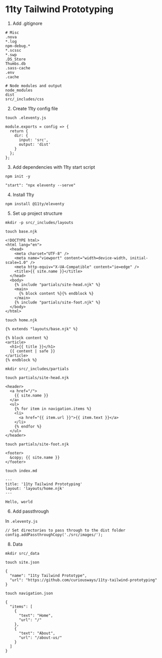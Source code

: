 # 11ty Tailwind Prototyping

1. Add .gitignore

```
# Misc
.nova
*.log
npm-debug.*
*.scssc
*.swp
.DS_Store
Thumbs.db
.sass-cache
.env
.cache

# Node modules and output
node_modules
dist
src/_includes/css
```

2. Create 11ty config file

`touch .eleventy.js`

```
module.exports = config => {
  return {
    dir: {
      input: 'src',
      output: 'dist'
    }
  };
};
```
3. Add dependencies with 11ty start script

`npm init -y`

`"start": "npx eleventy --serve"`

4. Install 11ty

`npm install @11ty/eleventy`

5. Set up project structure

`mkdir -p src/_includes/layouts`

`touch base.njk`

```
<!DOCTYPE html>
<html lang="en">
  <head>
    <meta charset="UTF-8" />
    <meta name="viewport" content="width=device-width, initial-scale=1.0" />
    <meta http-equiv="X-UA-Compatible" content="ie=edge" />
    <title>{{ site.name }}</title>
  </head>
  <body>
    {% include "partials/site-head.njk" %}
    <main>
      {% block content %}{% endblock %}
    </main>
    {% include "partials/site-foot.njk" %}
  </body>
</html>
```

`touch home.njk`

```
{% extends "layouts/base.njk" %} 

{% block content %}
<article>
  <h1>{{ title }}</h1>
  {{ content | safe }}
</article>
{% endblock %}
```

`mkdir src/_includes/partials`

`touch partials/site-head.njk`

```
<header>
  <a href="/">
    {{ site.name }}
  </a>
  <ul>
    {% for item in navigation.items %}
    <li>
      <a href="{{ item.url }}">{{ item.text }}</a>
    </li>
    {% endfor %}
  </ul>
</header>
```

`touch partials/site-foot.njk`

```
<footer>
  &copy; {{ site.name }}
</footer>
```

`touch index.md`

```
---
title: '11ty Tailwind Prototyping'
layout: 'layouts/home.njk'
---

Hello, world
```

6. Add passthrough

In `.eleventy.js`
```
// Set directories to pass through to the dist folder
config.addPassthroughCopy('./src/images/');
```

8. Data

`mkdir src/_data`

`touch site.json`

```
{
  "name": "11ty Tailwind Prototype",
  "url": "https://github.com/curiousways/11ty-tailwind-prototyping"
}
```

`touch navigation.json`

```
{
  "items": [
    {
      "text": "Home",
      "url": "/"
    },
    {
      "text": "About",
      "url": "/about-us/"
    }
  ]
}
```

